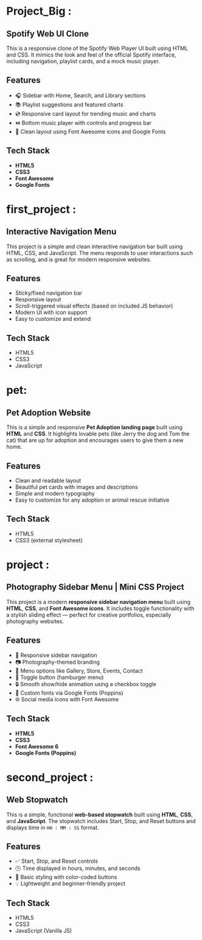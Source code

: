 # Project_Big :
## Spotify Web UI Clone

This is a responsive clone of the Spotify Web Player UI built using HTML and CSS. It mimics the look and feel of the official Spotify interface, including navigation, playlist cards, and a mock music player.

## Features

- 🎧 Sidebar with Home, Search, and Library sections
- 📚 Playlist suggestions and featured charts
- 💿 Responsive card layout for trending music and charts
- ⏯️ Bottom music player with controls and progress bar
- 🎨 Clean layout using Font Awesome icons and Google Fonts


## Tech Stack

- **HTML5**
- **CSS3**
- **Font Awesome**
- **Google Fonts**


# first_project :
## Interactive Navigation Menu

This project is a simple and clean interactive navigation bar built using HTML, CSS, and JavaScript. The menu responds to user interactions such as scrolling, and is great for modern responsive websites.

## Features

- Sticky/fixed navigation bar
- Responsive layout
- Scroll-triggered visual effects (based on included JS behavior)
- Modern UI with icon support
- Easy to customize and extend

## Tech Stack

- HTML5
- CSS3
- JavaScript


# pet:
## Pet Adoption Website

This is a simple and responsive **Pet Adoption landing page** built using **HTML** and **CSS**. It highlights lovable pets (like Jerry the dog and Tom the cat) that are up for adoption and encourages users to give them a new home.

## Features

- Clean and readable layout
- Beautiful pet cards with images and descriptions
- Simple and modern typography
- Easy to customize for any adoption or animal rescue initiative

##  Tech Stack

- HTML5
- CSS3 (external stylesheet)

# project :
## Photography Sidebar Menu | Mini CSS Project

This project is a modern **responsive sidebar navigation menu** built using **HTML**, **CSS**, and **Font Awesome icons**. It includes toggle functionality with a stylish sliding effect — perfect for creative portfolios, especially photography websites.

## Features

- 📱 Responsive sidebar navigation
- 📷 Photography-themed branding
- 📂 Menu options like Gallery, Store, Events, Contact
- 📌 Toggle button (hamburger menu)
- 🔒 Smooth show/hide animation using a checkbox toggle
- 🎨 Custom fonts via Google Fonts (Poppins)
- 🌐 Social media icons with Font Awesome

## Tech Stack

- **HTML5**
- **CSS3**
- **Font Awesome 6**
- **Google Fonts (Poppins)**

# second_project :
## Web Stopwatch

This is a simple, functional **web-based stopwatch** built using **HTML**, **CSS**, and **JavaScript**. The stopwatch includes Start, Stop, and Reset buttons and displays time in `HH : MM : SS` format.

## Features

- ✅ Start, Stop, and Reset controls
- 🕒 Time displayed in hours, minutes, and seconds
- 🎨 Basic styling with color-coded buttons
- 💡 Lightweight and beginner-friendly project

## Tech Stack

- HTML5
- CSS3
- JavaScript (Vanilla JS)





